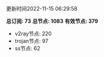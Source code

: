 更新时间2022-11-15 06:29:58

**总订阅: 73**
**总节点: 1083**
**有效节点: 379**
- v2ray节点: 220
- trojan节点: 97
- ss节点: 62
